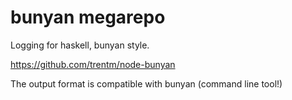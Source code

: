 # bunyan megarepo

Logging for haskell, bunyan style.

https://github.com/trentm/node-bunyan

The output format is compatible with bunyan (command line tool!)


